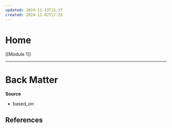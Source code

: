 ```yaml
---
updated: 2024-11-13T15:17
created: 2024-11-02T17:33
---
```

# Home

[[Module 1]]

---
# Back Matter

**Source**
- based_on:

**References**
- 